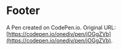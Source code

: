 # Footer

A Pen created on CodePen.io. Original URL: [https://codepen.io/onediv/pen/jOGgZVb](https://codepen.io/onediv/pen/jOGgZVb).


